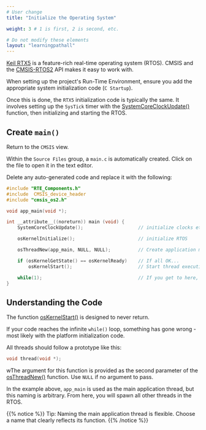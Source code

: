 ```yaml
---
# User change
title: "Initialize the Operating System"

weight: 3 # 1 is first, 2 is second, etc.

# Do not modify these elements
layout: "learningpathall"
---
```

[Keil RTX5](https://www2.keil.com/mdk5/cmsis/rtx) is a feature-rich real-time operating system (RTOS). CMSIS and the [CMSIS-RTOS2](https://arm-software.github.io/CMSIS_5/RTOS2/html/index.html) API makes it easy to work with.

When setting up the project's Run-Time Environment, ensure you add the appropriate system initialization code (`C Startup`).

Once this is done, the `RTX5` initialization code is typically the same. It involves setting up the `SysTick` timer with the [SystemCoreClockUpdate()](https://www.keil.com/pack/doc/CMSIS/Core/html/group__system__init__gr.html#gae0c36a9591fe6e9c45ecb21a794f0f0f) function, then initializing and starting the RTOS.

## Create `main()`

Return to the `CMSIS` view.

Within the `Source Files` group, a `main.c` is automatically created. Click on the file to open it in the text editor.

Delete any auto-generated code and replace it with the following:

```C
#include "RTE_Components.h"
#include  CMSIS_device_header
#include "cmsis_os2.h"

void app_main(void *);

int __attribute__((noreturn)) main (void) {
    SystemCoreClockUpdate();                    // initialize clocks etc

	osKernelInitialize();                       // initialize RTOS

	osThreadNew(app_main, NULL, NULL);          // Create application main thread

	if (osKernelGetState() == osKernelReady)    // If all OK...
		osKernelStart();                        // Start thread execution

	while(1);                                   // If you get to here, something has gone wrong!
}
```

## Understanding the Code

The function [osKernelStart()](https://arm-software.github.io/CMSIS_6/latest/RTOS2/group__CMSIS__RTOS__KernelCtrl.html#ga9ae2cc00f0d89d7b6a307bba942b5221) is designed to never return.

If your code reaches the infinite `while()` loop, something has gone wrong - most likely with the platform initialization code.

All threads should follow a prototype like this:
```C
void thread(void *);
```
wThe argument for this function is provided as the second parameter of the [osThreadNew()](https://arm-software.github.io/CMSIS_6/latest/RTOS2/group__CMSIS__RTOS__ThreadMgmt.html#ga48d68b8666d99d28fa646ee1d2182b8f) function. Use `NULL` if no argument to pass.

In the example above, `app_main` is used as the main application thread, but this naming is arbitrary. From here, you will spawn all other threads in the RTOS.

{{% notice %}} Tip: Naming the main application thread is flexible. Choose a name that clearly reflects its function. {{% /notice %}}
